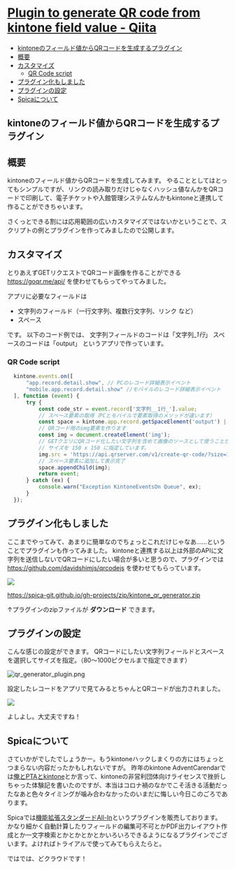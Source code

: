 # [Plugin to generate QR code from kintone field value - Qiita](https://qiita.com/spica/items/6f7eed5efa8cf4f74167)

* [kintoneのフィールド値からQRコードを生成するプラグイン](#kintoneのフィールド値からqrコードを生成するプラグイン)
* [概要](#概要)
* [カスタマイズ](#カスタマイズ)
  * [QR Code script](#qr-code-script)
* [プラグイン化もしました](#プラグイン化もしました)
* [プラグインの設定](#プラグインの設定)
* [Spicaについて](#spicaについて)


## kintoneのフィールド値からQRコードを生成するプラグイン


## 概要

kintoneのフィールド値からQRコードを生成してみます。 やることとしてはとってもシンプルですが、リンクの読み取りだけじゃなくハッシュ値なんかをQRコードで印刷して、電子チケットや入館管理システムなんかもkintoneと連携して作ることができちゃいます。

さくっとできる割には応用範囲の広いカスタマイズではないかということで、スクリプトの例とプラグインを作ってみましたので公開します。


## カスタマイズ

とりあえずGETリクエストでQRコード画像を作ることができる <https://goqr.me/api/> を使わせてもらってやってみました。

アプリに必要なフィールドは

* 文字列のフィールド（一行文字列、複数行文字列、リンク など）
* スペース

です。 以下のコード例では、 文字列フィールドのコードは「文字列_*1行*」 スペースのコードは「output」 というアプリで作っています。


### QR Code script

```javascript
  kintone.events.on([
      "app.record.detail.show", // PCのレコード詳細表示イベント
      "mobile.app.record.detail.show" //モバイルのレコード詳細表示イベント
  ], function (event) {
      try {
          const code_str = event.record['文字列__1行_'].value;
          // スペース要素の取得（PCとモバイルで要素取得のメソッドが違います）
          const space = kintone.app.record.getSpaceElement('output') || kintone.mobile.app.record.getSpaceElement('output');
          // QRコード用のimg要素を作ります
          const img = document.createElement('img');
          // GETクエリにQRコード化したい文字列を含めて画像のソースとして使うことができます。
          // サイズを 150 x 150 に指定しています。
          img.src = 'https://api.qrserver.com/v1/create-qr-code/?size=150x150&data=' + code_str;
          // スペース要素に追加して表示完了
          space.appendChild(img);
          return event;
      } catch (ex) {
          console.warn("Exception KintoneEventsOn Queue", ex);
      }
  });
```


## プラグイン化もしました

ここまでやってみて、あまりに簡単なのでちょっとこれだけじゃなあ......ということでプラグインも作ってみました。 kintoneと連携する以上は外部のAPIに文字列を送信しないでQRコードにしたい場合が多いと思うので、プラグインでは <https://github.com/davidshimjs/qrcodejs> を使わせてもらっています。

![](https://qiita-user-contents.imgix.net/https%3A%2F%2Fqiita-image-store.s3.ap-northeast-1.amazonaws.com%2F0%2F67365%2Fd8463110-639d-2ff4-0e18-1b2419eba684.png?ixlib=rb-4.0.0&auto=format&gif-q=60&q=75&s=2938013568dd2a0099554c3afae16022)

<https://spica-git.github.io/gh-projects/zip/kintone_qr_generator.zip>

↑プラグインのzipファイルが **ダウンロード** できます。


## プラグインの設定

こんな感じの設定ができます。 QRコードにしたい文字列フィールドとスペースを選択してサイズを指定。（80～1000ピクセルまで指定できます）

![qr_generator_plugin.png](https://qiita-user-contents.imgix.net/https%3A%2F%2Fqiita-image-store.s3.ap-northeast-1.amazonaws.com%2F0%2F67365%2Fbbc0280c-5803-9c37-4172-4ba50b4e3ef6.png?ixlib=rb-4.0.0&auto=format&gif-q=60&q=75&s=a8fb96b4c2007914bb86395bd08a0f67)

設定したレコードをアプリで見てみるとちゃんとQRコードが出力されました。

![](https://qiita-user-contents.imgix.net/https%3A%2F%2Fqiita-image-store.s3.ap-northeast-1.amazonaws.com%2F0%2F67365%2F3407f8b3-7b22-f3d7-8103-9423919b0546.png?ixlib=rb-4.0.0&auto=format&gif-q=60&q=75&s=cf4415d8c41dbb6689ddc343f798da18)

よしよし。大丈夫ですね！


## Spicaについて

さていかがでしたでしょうかー。もうkintoneハックしまくりの方にはちょっとつまらない内容だったかもしれないですが。 昨年のkintone AdventCarendarでは[俺とPTAとkintone](https://qiita.com/spica/items/6e7e086dbc9f650bf8e0)とか言って、kintoneの非営利団体向けライセンスで挫折しちゃった体験記を書いたのですが、本当はコロナ禍のなかでこそ活きる活動だったなあと色々タイミングが噛み合わなかったのいまだに悔しい今日このごろであります。

Spicaでは[機能拡張スタンダードAll-In](https://spica.tokyo/bluelaunch)というプラグインを販売しております。 かなり細かく自動計算したりフィールドの編集可不可とかPDF出力レイアウト作成とか一文字検索とかとかとかとかいろいろできるようになるプラグインでございます。よければトライアルで使ってみてもらえたらと。

ではでは、どクラウドです！
